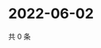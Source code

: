 # 2022-06-02

共 0 条

<!-- BEGIN WEIBO -->
<!-- 最后更新时间 Thu Jun 02 2022 22:10:27 GMT+0800 (China Standard Time) -->

<!-- END WEIBO -->
